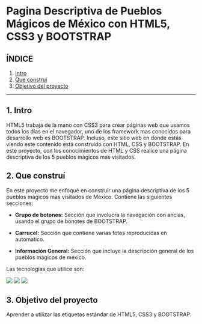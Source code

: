 # Pagina Descriptiva de Pueblos Mágicos de México con HTML5, CSS3 y BOOTSTRAP

## **ÍNDICE**

1. [Intro](#)
2. [Que construí](#)
3. [Objetivo del proyecto](#)


****

## 1. Intro
HTML5 trabaja de la mano con CSS3 para crear páginas web que usamos todos los días en el navegador, uno de los framework mas conocidos para desarrollo web es BOOTSTRAP. 
Incluso, este sitio web en donde estás viendo este contenido está construido con HTML, CSS y BOOTSTRAP. En este proyecto, con los conocimientos de HTML y CSS realice 
una página descriptiva de los 5 pueblos mágicos mas visitados.

## 2. Que construí
En este proyecto me enfoqué en construir una página descriptiva de los 5 pueblos mágicos mas visitados de Mexico.
Contiene las siguientes secciones:

* **Grupo de botones:** Sección que involucra la navegación con anclas, usando el grupo de bonotes de BOOTSTRAP.
  
* **Carrucel:** Sección que contiene varias fotos reproducidas en automatico.
  
* **Información General:** Sección que incluye la descripción general de los pueblos mágicos de méxico.

  
Las tecnologías que utilice son:

<img src="https://img.shields.io/badge/HTML5-E34F266?style=for-the-badge&logo=html5&logoColor=white/">
<img src="https://img.shields.io/badge/CSS3-1572B6?style=for-the-badge&logo=css3&logoColor=white/">
<img src="https://encrypted-tbn0.gstatic.com/images?q=tbn:ANd9GcRH83a4jxnysQvmnOLJVItMLKS5Dhm4h7rF3A&s">

## 3. Objetivo del proyecto
Aprender a utilizar las etiquetas estándar de HTML5, CSS3 y BOOTSTRAP.

